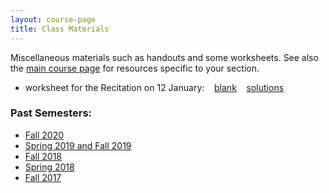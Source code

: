 ```yaml
---
layout: course-page
title: Class Materials
---
```


Miscellaneous materials such as handouts and some worksheets.  See also the [main course page](index.html) for resources specific to your section.

* worksheet for the Recitation on 12 January: &nbsp;&nbsp; [blank](assets/materials/Spring2021/WS-Recitation-Section-1-2.pdf) &nbsp;&nbsp; [solutions](assets/materials/Spring2021/WS-Recitation-Section-1-2-s.pdf)

### Past Semesters:
  * [Fall 2020](materials-f2020)
  * [Spring 2019 and Fall 2019](materials-s2020)
  * [Fall 2018](materials-f2018)
  * [Spring 2018](materials-s2018)
  * [Fall 2017](materials-f2017)
